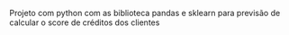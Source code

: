 Projeto com python com as biblioteca pandas e sklearn para previsão de calcular o score de créditos dos clientes
